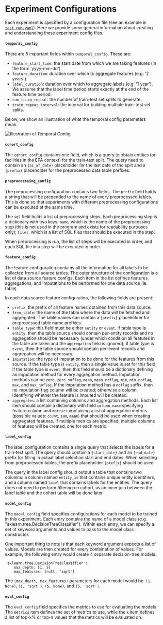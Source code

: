 # Experiment Configurations

Each experiment is specified by a configuration file (see an example in [`test_run.yaml`](https://github.com/dssg/mlpolicylab_fall20_epa3/blob/master/experiments/test_run.yaml)).
Here we provide some general information about creating and understanding these experiment config files.

#### `temporal_config`

There are 5 important fields within `temporal_config`. These are:
- `feature_start_time`: the start date from which we are taking features (in the form 'yyyy-mm-dd').
- `feature_duration`: duration over which to aggregate features (e.g. '2 years').
- `label_duration`: duration over which to aggregate labels (e.g. '1 year'). We assume that the label time period starts exactly at the end of the feature time period.
- `num_train_repeat`: the number of train-test set splits to generate.
- `train_repeat_interval`: the interval for building multiple train-test set splits.

Below, we show an illustration of what the temporal config parameters mean.

![Illustration of Temporal Config](https://github.com/dssg/mlpolicylab_fall20_epa3/blob/master/experiments/temporal_config_illustration.png)

#### `cohort_config`

The `cohort_config` contains one field, which is a query to obtain entities (or facilities in the EPA context) for the train-test split. The query need to contain an `{as_of_date}` placeholder for the last date of the split and a `{prefix}` placeholder for the preprocessed data table prefixes.

#### `preproccessing_config`

The preprocessing configuration contains two fields. The `prefix` field holds a string that will be prepended to the name of every preprocessed tables. This is done so that experiments with different preprocessing configurations can be executed at the same time.

The `sql` field holds a list of preprocessing steps. Each preprocessing step is a dictionary with two keys: `name`, which is the name of the preprocessing step (this is not used in the program and exists for readability purposes only); `files`, which is a list of SQL files that should be executed in the step.

When preprocessing is run, the list of steps will be executed in order, and each SQL file in a step will be executed in order.

#### `feature_config`

The feature configuration contains all the information for all labels to be collected from all source tables. The outer structure of the configuration is a list of data source feature configs. Each item in the list defines features, aggregations, and imputations to be performed for one data source (ie. table).

In each data source feature configuration, the following fields are present:
- `prefix`: the prefix of all feature names obtained from this data source.
- `from_table`: the name of the table where the data will be fetched and aggregated. The table names can contain a `{prefix}` placeholder for preprocessed table name prefixes.
- `table_type`: this field must be either `entity` or `event`. If table type is `entity`, then the table source should contain per-entity records and no aggregation should be necessary (under which condition all features in the table are taken and the `aggregation` field is ignored); if table type is `event`, then the table source should contain per-event records and aggregation will be necessary.
- `imputation`: the type of imputation to be done for the features from this source. If the table type is `entity`, then a single value is set for this field; if the table type is `event`, then this field should be a dictionary defining an imputation method for every aggregation method. Imputation methods can be `zero`, `zero_noflag`, `mean`, `mean_noflag`, `min`, `min_noflag`, `max`, and `max_noflag`. If the imputation method has a `noflag` suffix, then no imputation flag column will be created; otherwise a column identifying whether the feature is imputed will be created.
- `aggregates`: a list containing columns and aggregation methods. Each list item should contain a dictionary with field `column_name` specifying feature column and `metrics` containing a list of aggregation metrics (possible values: `count`, `sum`, `mean`) that should be used when creating aggregated features. If multiple metrics are specified, multiple columns of features will be created, one for each metric.

#### `label_config`

The label configuration contains a single query that selects the labels for a train-test split. The query should contain a `{start_date}` and an `{end_date}` prefix for filling in actual label selection start and end dates. When selecting from preprocessed tables, the prefix placeholder `{prefix}` should be used.

The query in the label config should output a table that contains two columns: a column named `entity_id` that contains unique entity identifiers, and a column named `label` that contains labels for the entities. The query does not need to perform filtering on cohort, as an inner join between the label table and the cohort table will be done later.

#### `model_config`

The `model_config` field specifies configurations for each model to be trained in this experiment.
Each entry contains the name of a model class (e.g. "sklearn.tree.DecisionTreeClassifier").
Within each entry, we can specify a set of keyword arguments and values to pass to the model class constructor.

One important thing to note is that each keyword argument expects a list of values. Models are then created for every combination of values.
For example, the following entry would create 4 separate decision-tree models.
```
'sklearn.tree.DecisionTreeClassifier':
    max_depth: [1, 5]
    max_features: [null, 'sqrt']
```
The `(max_depth, max_features)` parameters for each model would be: `(1, None)`, `(1, 'sqrt')`, `(5, None)`, and `(5, 'sqrt')`.

#### `eval_config`

The `eval_config` field specifies the metrics to use for evaluating the models. The `metrics` item defines the set of metrics to use, while the `k` item defines a list of top-k% or top-n values that the metrics will be evaluated on.
